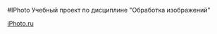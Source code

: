 #IPhoto
Учебный проект по дисциплине "Обработка изображений"

[iPhoto.ru](https://extraordinary-chebakia-3862fb.netlify.app/)
